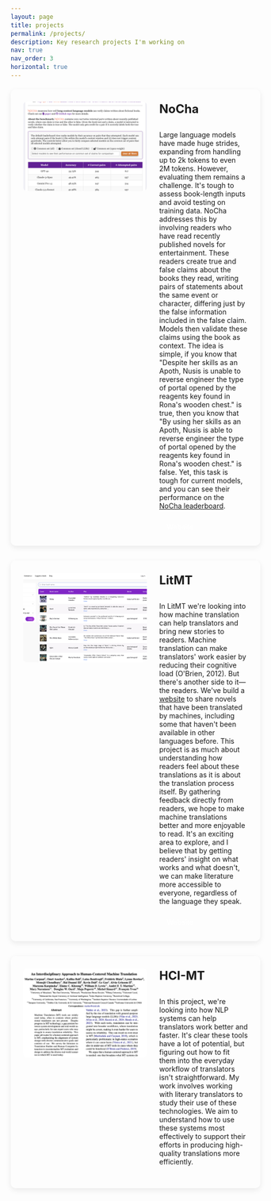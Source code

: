 ```yaml
---
layout: page
title: projects
permalink: /projects/
description: Key research projects I'm working on
nav: true
nav_order: 3
horizontal: true
---
```


<div class="projects-container">
  <!-- Project 1: NoCha -->
  <div class="project-card">
    <div class="project-image">
      <img src="/assets/img/publications/nocha_leaderboard.png" alt="NoCha">
    </div>
    <div class="project-content">
      <h2>NoCha</h2>
      <p>Large language models have made huge strides, expanding from handling up to 2k tokens to even 2M tokens. However, evaluating them remains a challenge. It's tough to assess book-length inputs and avoid testing on training data. NoCha addresses this by involving readers who have read recently published novels for entertainment. These readers create true and false claims about the books they read, writing pairs of statements about the same event or character, differing just by the false information included in the false claim. Models then validate these claims using the book as context. The idea is simple, if you know that "Despite her skills as an Apoth, Nusis is unable to reverse engineer the type of portal opened by the reagents key found in Rona's wooden chest." is true, then you know that "By using her skills as an Apoth, Nusis is able to reverse engineer the type of portal opened by the reagents key found in Rona's wooden chest." is false. Yet, this task is tough for current models, and you can see their performance on the <a href='https://novelchallenge.github.io/' target='_blank'>NoCha leaderboard</a>.</p>
      <div class="project-links">
        <a href="https://novelchallenge.github.io/" class="btn btn-sm z-depth-0" role="button" target="_blank">Website</a>
      </div>
    </div>
  </div>

  <!-- Project 2: LitMT -->
  <div class="project-card">
    <div class="project-image">
      <img src="/assets/img/publications/litmt.png" alt="LitMT">
    </div>
    <div class="project-content">
      <h2>LitMT</h2>
      <p>In LitMT we're looking into how machine translation can help translators and bring new stories to readers. Machine translation can make translators' work easier by reducing their cognitive load (O'Brien, 2012). But there's another side to it—the readers. We've build a <a href='https://www.litmt.org/' target='_blank'>website</a> to share novels that have been translated by machines, including some that haven't been available in other languages before. This project is as much about understanding how readers feel about these translations as it is about the translation process itself. By gathering feedback directly from readers, we hope to make machine translations better and more enjoyable to read. It's an exciting area to explore, and I believe that by getting readers' insight on what works and what doesn't, we can make literature more accessible to everyone, regardless of the language they speak.</p>
      <div class="project-links">
        <a href="https://www.litmt.org/" class="btn btn-sm z-depth-0" role="button" target="_blank">Website</a>
      </div>
    </div>
  </div>

  <!-- Project 3: HCI-MT -->
  <div class="project-card">
    <div class="project-image">
      <img src="/assets/img/publications/hci-mt.png" alt="HCI-MT">
    </div>
    <div class="project-content">
      <h2>HCI-MT</h2>
      <p>In this project, we're looking into how NLP systems can help translators work better and faster. It's clear these tools have a lot of potential, but figuring out how to fit them into the everyday workflow of translators isn't straightforward. My work involves working with literary translators to study their use of these technologies. We aim to understand how to use these systems most effectively to support their efforts in producing high-quality translations more efficiently.</p>
    </div>
  </div>
</div>

<style>
  .projects-container {
    display: flex;
    flex-direction: column;
    gap: 30px;
    margin-top: 20px;
  }
  
  .project-card {
    display: flex;
    gap: 25px;
    padding: 25px;
    background-color: var(--global-bg-color);
    border: 1px solid var(--global-divider-color);
    border-radius: 10px;
    box-shadow: 0 4px 12px rgba(0,0,0,0.08);
    transition: transform 0.3s ease, box-shadow 0.3s ease;
  }
  
  .project-card:hover {
    transform: translateY(-5px);
    box-shadow: 0 10px 20px rgba(0,0,0,0.12);
  }
  
  .project-image {
    flex: 0 0 250px;
  }
  
  .project-image img {
    width: 100%;
    height: 180px;
    object-fit: cover;
    border-radius: 8px;
  }
  
  .project-content {
    flex: 1;
    display: flex;
    flex-direction: column;
  }
  
  .project-content h2 {
    margin-top: 0;
    margin-bottom: 15px;
    color: var(--global-theme-color);
    font-size: 1.5rem;
  }
  
  .project-content p {
    margin-bottom: 20px;
    flex: 1;
  }
  
  .project-links {
    display: flex;
    gap: 10px;
  }
  
  .project-links a {
    background-color: var(--global-theme-color);
    color: white;
    padding: 5px 15px;
    text-decoration: none;
    border-radius: 5px;
    font-weight: 500;
    transition: background-color 0.2s ease;
  }
  
  .project-links a:hover {
    background-color: var(--global-hover-color, var(--global-theme-color));
    opacity: 0.9;
  }
  
  @media (max-width: 768px) {
    .project-card {
      flex-direction: column;
    }
    
    .project-image {
      flex: 0 0 auto;
    }
  }
</style>
